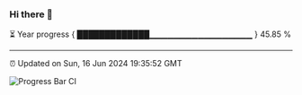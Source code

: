 ### Hi there 👋

⏳ Year progress { █████████████▁▁▁▁▁▁▁▁▁▁▁▁▁▁▁▁▁ } 45.85 %

---

⏰ Updated on Sun, 16 Jun 2024 19:35:52 GMT

![Progress Bar CI](https://github.com/IshwaranRudhara/GIT-ACTION/workflows/Progress%20Bar%20CI/badge.svg)
